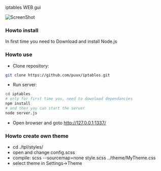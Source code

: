 iptables WEB gui

![ScreenShot](http://i.mcgl.ru/RGGJv4MAvA)

### Howto install ###

In first time you need to Download and install Node.js

### Howto use ###

* Clone repository:
```bash
git clone https://github.com/puux/iptables.git
```
* Run server:
```bash
cd iptables
# only for first time you, need to download dependancies
npm install
# and then you can start the server
node server.js
```
* Open browser and goto http://127.0.0.1:1337/

### Howto create own theme ###

* cd ./tpl/styles/
* open and change config.scss
* compile: scss --sourcemap=none style.scss ../theme/MyTheme.css
* select theme in Settings->Theme
